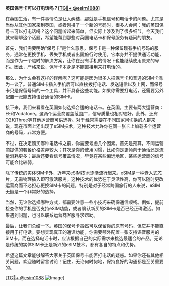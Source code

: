**英国保号卡可以打电话吗？[[TG💪+ @esim1088](https://t.me/s/esim1088)]**

在英国生活，有一件事情总是让人纠结，那就是手机信号和电话卡的问题。尤其是当你从其他国家来到英国，或者刚换了一个新的号码时，很多人会问：我的英国保号卡可以打电话吗？这个问题听起来简单，但实际上涉及到了很多细节。今天我们就来聊聊这个话题，希望能帮到那些对英国电话卡和保号服务有疑问的朋友。

首先，我们需要明确“保号卡”是什么意思。保号卡是一种保留现有手机号码的服务，通常在更换手机、丢失手机或者出国旅行时使用。它本身并不提供通话功能，而是作为一个临时的解决方案，让你在没有手机的情况下也能继续使用原来的号码。因此，严格来说，保号卡本身是不能直接用来打电话的。

那么，为什么会有这样的误解呢？这可能是因为很多人把保号卡和普通的SIM卡混为一谈了。普通SIM卡插入手机后可以直接拨打电话、发送短信以及上网，而保号卡只是保留号码的一个工具，并不具备这些功能。如果你需要打电话，还需要另外配置一张能支持语音通话的SIM卡。

接下来，我们来看看在英国如何选择合适的电话卡。在英国，主要有两大运营商：EE和Vodafone。这两个运营商覆盖范围广，信号质量也相对较好。此外，还有O2和Three等其他运营商可供选择。对于经常需要在不同国家间切换的人群来说，现在市面上还出现了eSIM技术，这种技术允许你在同一张卡上加载多个运营商的号码，非常方便。

不过，在决定购买哪种电话卡之前，你需要考虑几个因素。首先是预算，不同运营商提供的套餐价格差异较大；其次是你的使用习惯，比如你是更倾向于通话还是流量消耗更多；最后还要看信号覆盖情况，毕竟在某些偏远地区，某些运营商的信号可能会比较弱。

除了传统的实体SIM卡外，近年来eSIM技术逐渐流行起来。eSIM是一种嵌入式芯片，无需物理插入即可激活服务。这种技术的优势在于灵活性高，你可以随时更改运营商而不必担心更换SIM卡的问题。特别是对于经常跨国旅行的人来说，eSIM无疑是一个非常好的选择。

当然，无论你选择哪种方式，都需要注意一些小技巧来确保通信顺畅。例如，提前检查你的手机是否支持eSIM功能，或者确认新买的SIM卡是否已经正确激活。如果遇到问题，也可以联系运营商客服寻求帮助。

最后，让我们总结一下。英国的保号卡虽然可以保留你的原有号码，但它并不能直接用于打电话。要想实现真正的通话功能，你需要额外配置一张支持语音服务的SIM卡。而在选择电话卡时，应该根据自己的实际需求来挑选最适合的产品。无论是传统的实体SIM卡还是新兴的eSIM技术，都有各自的特点和优势。

希望这篇文章能够解答大家关于英国保号卡能否打电话的疑惑。如果你还有其他相关问题，欢迎随时留言讨论！记住，无论何时何地，保持良好的沟通都是至关重要的。

[[TG💪+ @esim1088](https://t.me/s/esim1088) ![Image](https://i.postimg.cc/4NQfJmqS/Snipaste-2025-05-13-00-14-12.png)]